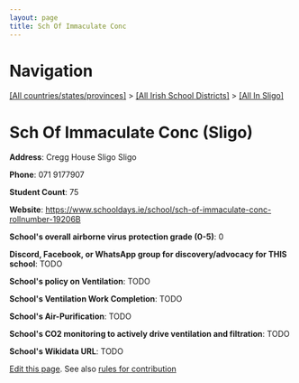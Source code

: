 ```yaml
---
layout: page
title: Sch Of Immaculate Conc
---
```

# Navigation

[[All countries/states/provinces]](../../..) > [[All Irish School Districts]](../..) > [[All In Sligo]](..)

# Sch Of Immaculate Conc (Sligo)

**Address**: Cregg House Sligo Sligo

**Phone**: 071 9177907

**Student Count**: 75

**Website**: <https://www.schooldays.ie/school/sch-of-immaculate-conc-rollnumber-19206B>

**School's overall airborne virus protection grade (0-5)**: 0

**Discord, Facebook, or WhatsApp group for discovery/advocacy for THIS school**: TODO

**School's policy on Ventilation**: TODO

**School's Ventilation Work Completion**: TODO

**School's Air-Purification**: TODO

**School's CO2 monitoring to actively drive ventilation and filtration**: TODO

**School's Wikidata URL**: TODO


[Edit this page](https://github.com/ventilate-schools/Ireland/edit/main/./Sligo/Sch_Of_Immaculate_Conc.md). See also [rules for contribution](../../../contribution-rules/)